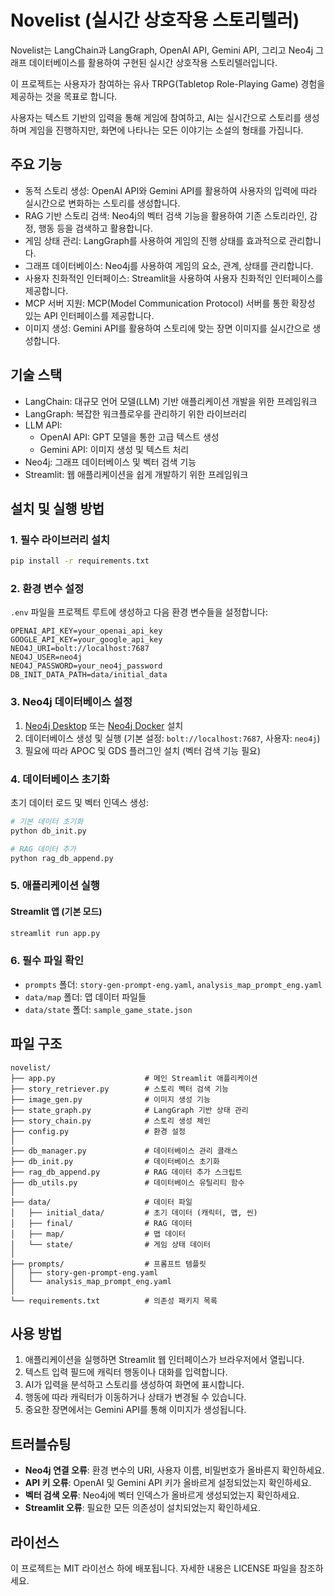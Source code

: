 # Novelist (실시간 상호작용 스토리텔러)

Novelist는 LangChain과 LangGraph, OpenAI API, Gemini API, 그리고 Neo4j 그래프 데이터베이스를 활용하여 구현된 실시간 상호작용 스토리텔러입니다. 

이 프로젝트는 사용자가 참여하는 유사 TRPG(Tabletop Role-Playing Game) 경험을 제공하는 것을 목표로 합니다. 

사용자는 텍스트 기반의 입력을 통해 게임에 참여하고, AI는 실시간으로 스토리를 생성하며 게임을 진행하지만, 화면에 나타나는 모든 이야기는 소설의 형태를 가집니다.

## 주요 기능

- 동적 스토리 생성: OpenAI API와 Gemini API를 활용하여 사용자의 입력에 따라 실시간으로 변화하는 스토리를 생성합니다.
- RAG 기반 스토리 검색: Neo4j의 벡터 검색 기능을 활용하여 기존 스토리라인, 감정, 행동 등을 검색하고 활용합니다.
- 게임 상태 관리: LangGraph를 사용하여 게임의 진행 상태를 효과적으로 관리합니다.
- 그래프 데이터베이스: Neo4j를 사용하여 게임의 요소, 관계, 상태를 관리합니다.
- 사용자 친화적인 인터페이스: Streamlit을 사용하여 사용자 친화적인 인터페이스를 제공합니다.
- MCP 서버 지원: MCP(Model Communication Protocol) 서버를 통한 확장성 있는 API 인터페이스를 제공합니다.
- 이미지 생성: Gemini API를 활용하여 스토리에 맞는 장면 이미지를 실시간으로 생성합니다.

## 기술 스택

- LangChain: 대규모 언어 모델(LLM) 기반 애플리케이션 개발을 위한 프레임워크
- LangGraph: 복잡한 워크플로우를 관리하기 위한 라이브러리
- LLM API: 
  - OpenAI API: GPT 모델을 통한 고급 텍스트 생성
  - Gemini API: 이미지 생성 및 텍스트 처리
- Neo4j: 그래프 데이터베이스 및 벡터 검색 기능
- Streamlit: 웹 애플리케이션을 쉽게 개발하기 위한 프레임워크


## 설치 및 실행 방법

### 1. 필수 라이브러리 설치
```bash
pip install -r requirements.txt
```

### 2. 환경 변수 설정
`.env` 파일을 프로젝트 루트에 생성하고 다음 환경 변수들을 설정합니다:
```
OPENAI_API_KEY=your_openai_api_key
GOOGLE_API_KEY=your_google_api_key
NEO4J_URI=bolt://localhost:7687
NEO4J_USER=neo4j
NEO4J_PASSWORD=your_neo4j_password
DB_INIT_DATA_PATH=data/initial_data
```

### 3. Neo4j 데이터베이스 설정
1. [Neo4j Desktop](https://neo4j.com/download/) 또는 [Neo4j Docker](https://neo4j.com/docs/operations-manual/current/docker/) 설치
2. 데이터베이스 생성 및 실행 (기본 설정: `bolt://localhost:7687`, 사용자: `neo4j`)
3. 필요에 따라 APOC 및 GDS 플러그인 설치 (벡터 검색 기능 필요)

### 4. 데이터베이스 초기화
초기 데이터 로드 및 벡터 인덱스 생성:
```bash
# 기본 데이터 초기화
python db_init.py

# RAG 데이터 추가
python rag_db_append.py
```

### 5. 애플리케이션 실행
#### Streamlit 앱 (기본 모드)
```bash
streamlit run app.py
```
### 6. 필수 파일 확인
- `prompts` 폴더: `story-gen-prompt-eng.yaml`, `analysis_map_prompt_eng.yaml`
- `data/map` 폴더: 맵 데이터 파일들
- `data/state` 폴더: `sample_game_state.json`

## 파일 구조

```
novelist/
├── app.py                    # 메인 Streamlit 애플리케이션
├── story_retriever.py        # 스토리 벡터 검색 기능
├── image_gen.py              # 이미지 생성 기능
├── state_graph.py            # LangGraph 기반 상태 관리
├── story_chain.py            # 스토리 생성 체인
├── config.py                 # 환경 설정
│
├── db_manager.py             # 데이터베이스 관리 클래스
├── db_init.py                # 데이터베이스 초기화
├── rag_db_append.py          # RAG 데이터 추가 스크립트
├── db_utils.py               # 데이터베이스 유틸리티 함수
│
├── data/                     # 데이터 파일
│   ├── initial_data/         # 초기 데이터 (캐릭터, 맵, 씬)
│   ├── final/                # RAG 데이터
│   ├── map/                  # 맵 데이터
│   └── state/                # 게임 상태 데이터
│
├── prompts/                  # 프롬프트 템플릿
│   ├── story-gen-prompt-eng.yaml
│   └── analysis_map_prompt_eng.yaml
│
└── requirements.txt          # 의존성 패키지 목록
```

## 사용 방법

1. 애플리케이션을 실행하면 Streamlit 웹 인터페이스가 브라우저에서 열립니다.
2. 텍스트 입력 필드에 캐릭터 행동이나 대화를 입력합니다.
3. AI가 입력을 분석하고 스토리를 생성하여 화면에 표시합니다.
4. 행동에 따라 캐릭터가 이동하거나 상태가 변경될 수 있습니다.
5. 중요한 장면에서는 Gemini API를 통해 이미지가 생성됩니다.

## 트러블슈팅

- **Neo4j 연결 오류**: 환경 변수의 URI, 사용자 이름, 비밀번호가 올바른지 확인하세요.
- **API 키 오류**: OpenAI 및 Gemini API 키가 올바르게 설정되었는지 확인하세요.
- **벡터 검색 오류**: Neo4j에 벡터 인덱스가 올바르게 생성되었는지 확인하세요.
- **Streamlit 오류**: 필요한 모든 의존성이 설치되었는지 확인하세요.

## 라이선스

이 프로젝트는 MIT 라이선스 하에 배포됩니다. 자세한 내용은 LICENSE 파일을 참조하세요.
```bash
```
